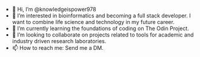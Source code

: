 - 👋  Hi, I’m @knowledgeispower978
- 👀  I’m interested in bioinformatics and becoming a full stack developer. I want to combine life science and technology in my future career.
- 🌱  I’m currently learning the foundations of coding on The Odin Project.
- 💞️  I’m looking to collaborate on projects related to tools for academic and industry driven research laboratories.
- 📫  How to reach me: Send me a DM.

<!---
knowledgeispower978/knowledgeispower978 is a ✨ special ✨ repository because its `README.md` (this file) appears on your GitHub profile.
You can click the Preview link to take a look at your changes.
--->

